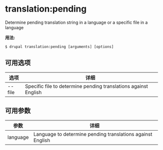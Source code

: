 # translation:pending
Determine pending translation string in a language or a specific file in a language

**用法:**
```
$ drupal translation:pending [arguments] [options]
```

## 可用选项
选项 | 详细
-------|-------------
--file | Specific file to determine pending translations against English

## 可用参数
参数 | 详细
---------|-------------
language | Language to determine pending translations against English
